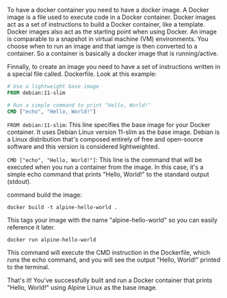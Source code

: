To have a docker container you need to have a docker image. A Docker image is a file used to execute code in a Docker container. Docker images act as a set of instructions to build a Docker container, like a template. Docker images also act as the starting point when using Docker. An image is comparable to a snapshot in virtual machine (VM) environments. You choose when to run an image and that iamge is then converted to a container. So a container is basically a docker image that is running/active.

Finnally, to create an image you need to have a set of instructions written in a special file called. Dockerfile. Look at this example:

```Dockerfile
# Use a lightweight base image
FROM debian:11-slim

# Run a simple command to print "Hello, World!"
CMD ["echo", "Hello, World!"]
```

`FROM debian:11-slim`: This line specifies the base image for your Docker container. It uses Debian Linux version 11-slim as the base image. Debian is a Linux distribution that's composed entirely of free and open-source software and this version is considered lightweighted.

`CMD ["echo", "Hello, World!"]`: This line is the command that will be executed when you run a container from the image. In this case, it's a simple echo command that prints "Hello, World!" to the standard output (stdout).

command build the image:

```terminal
docker build -t alpine-hello-world .
```

This tags your image with the name "alpine-hello-world" so you can easily reference it later.

```terminal
docker run alpine-hello-world
```

This command will execute the CMD instruction in the Dockerfile, which runs the echo command, and you will see the output "Hello, World!" printed to the terminal.

That's it! You've successfully built and run a Docker container that prints "Hello, World!" using Alpine Linux as the base image.